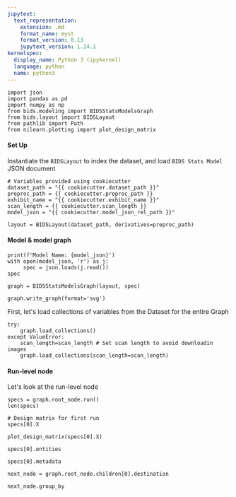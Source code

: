```yaml
---
jupytext:
  text_representation:
    extension: .md
    format_name: myst
    format_version: 0.13
    jupytext_version: 1.14.1
kernelspec:
  display_name: Python 3 (ipykernel)
  language: python
  name: python3
---
```


```{code-cell}
import json
import pandas as pd
import numpy as np
from bids.modeling import BIDSStatsModelsGraph
from bids.layout import BIDSLayout
from pathlib import Path
from nilearn.plotting import plot_design_matrix
```

#### Set Up
Instantiate the `BIDSLayout` to index the dataset, and load `BIDS Stats Model` JSON document

```{code-cell}
# Variables provided using cookiecutter
dataset_path = "{{ cookiecutter.dataset_path }}"
preproc_path = {{ cookiecutter.preproc_path }}
exhibit_name = "{{ cookiecutter.exhibit_name }}"
scan_length = {{ cookiecutter.scan_length }}
model_json = "{{ cookiecutter.model_json_rel_path }}"
```

```{code-cell}
layout = BIDSLayout(dataset_path, derivatives=preproc_path)
```

#### Model & model graph

```{code-cell}
print(f'Model Name: {model_json}')
with open(model_json, 'r') as j:
     spec = json.loads(j.read())
spec
```

```{code-cell}
graph = BIDSStatsModelsGraph(layout, spec)
```

```{code-cell}
graph.write_graph(format='svg')
```

First, let's load collections of variables from the Dataset for the entire Graph

```{code-cell}
try:
    graph.load_collections()
except ValueError:
    scan_length=scan_length # Set scan length to avoid downloadin images
    graph.load_collections(scan_length=scan_length)
```

#### Run-level node

Let's look at the run-level node

```{code-cell}
specs = graph.root_node.run()
len(specs)
```

```{code-cell}
# Design matrix for first run
specs[0].X
```

```{code-cell}
plot_design_matrix(specs[0].X)
```

```{code-cell}
specs[0].entities
```

```{code-cell}
specs[0].metadata
```

```{code-cell}
next_node = graph.root_node.children[0].destination
```

```{code-cell}
next_node.group_by
```
